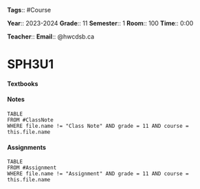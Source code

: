 **Tags**:: #Course

**Year**:: 2023-2024
**Grade**:: 11
**Semester**:: 1
**Room**:: 100
**Time**:: 0:00

**Teacher**::
**Email**:: @hwcdsb.ca
# SPH3U1

#### Textbooks

#### Notes
```dataview
TABLE 
FROM #ClassNote 
WHERE file.name != "Class Note" AND grade = 11 AND course = this.file.name
```
#### Assignments
```dataview
TABLE 
FROM #Assignment 
WHERE file.name != "Assignment" AND grade = 11 AND course = this.file.name
```
